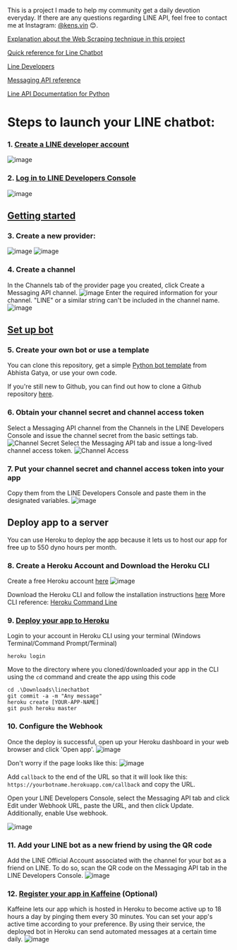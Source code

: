 This is a project I made to help my community get a daily devotion everyday.
If there are any questions regarding LINE API, feel free to contact me at Instagram: [@kens.vin](https://instagram.com/kens.vin) 😊.

[Explanation about the Web Scraping technique in this project](https://medium.com/@kevinma28/daily-devotion-web-scraping-using-python-f6d6431af167)

[Quick reference for Line Chatbot](https://youtube.com/watch?v=TzZM1BtGPtM)

[Line Developers](https://developers.line.biz)

[Messaging API reference](https://developers.line.biz/en/reference/messaging-api)

[Line API Documentation for Python](https://github.com/line/line-bot-sdk-python)

# Steps to launch your LINE chatbot:

### 1. [Create a LINE developer account](https://developers.line.biz/en/docs/line-developers-console/login-account/#register-as-developer)
![image](https://user-images.githubusercontent.com/63847755/154469496-14795cd8-26e1-4fa5-9f20-2fcd74d4440b.png)

### 2. [Log in to LINE Developers Console](https://developers.line.biz/console/)
![image](https://user-images.githubusercontent.com/63847755/154469652-f8485d1c-5467-4914-8b23-7d53c09ee5a1.png)

## [Getting started](https://developers.line.biz/en/docs/messaging-api/getting-started/)
### 3. Create a new provider: 
![image](https://user-images.githubusercontent.com/63847755/154469893-0132ba7a-6ac0-46d3-9c33-26e9f82ffab0.png)
![image](https://user-images.githubusercontent.com/63847755/154470062-d3e5214a-ab32-40c7-a0c0-801efd961260.png)

### 4. Create a channel
In the Channels tab of the provider page you created, click Create a Messaging API channel.
![image](https://user-images.githubusercontent.com/63847755/154470116-83baf40b-9cf2-4c71-8c63-d70e6da6d227.png)
Enter the required information for your channel. "LINE" or a similar string can't be included in the channel name.
![image](https://user-images.githubusercontent.com/63847755/154470493-03a15d8d-b65b-4c25-b885-181193948e3d.png)

## [Set up bot](https://developers.line.biz/en/docs/messaging-api/building-bot/#set-up-bot-on-line-developers-console)
### 5. Create your own bot or use a template
You can clone this repository, get a simple [Python bot template](https://github.com/abhishtagatya/pyline-bot) from Abhista Gatya, or use your own code.

If you're still new to Github, you can find out how to clone a Github repository [here](https://www.howtogeek.com/451360/how-to-clone-a-github-repository/).

### 6. Obtain your channel secret and channel access token
Select a Messaging API channel from the Channels in the LINE Developers Console and issue the channel secret from the basic settings tab.
![Channel Secret](https://user-images.githubusercontent.com/63847755/154473468-619d885b-7f76-4b30-8d59-d5b0b3315424.png)
Select the Messaging API tab and issue a long-lived channel access token.
![Channel Access](https://user-images.githubusercontent.com/63847755/154473486-3a3b6655-e9a3-46fb-8660-97102cd0e9a9.png)

### 7. Put your channel secret and channel access token into your app
Copy them from the LINE Developers Console and paste them in the designated variables.
![image](https://user-images.githubusercontent.com/63847755/154639992-973a2ee2-5881-408c-a874-a9f1f268e89c.png)

## Deploy app to a server
You can use Heroku to deploy the app because it lets us to host our app for free up to 550 dyno hours per month.

### 8. Create a Heroku Account and Download the Heroku CLI
Create a free Heroku account [here](https://signup.heroku.com/)
![image](https://user-images.githubusercontent.com/63847755/154642750-50a4c374-02d2-40cf-b085-9226a298651f.png)

Download the Heroku CLI and follow the installation instructions [here](https://devcenter.heroku.com/articles/heroku-cli)
More CLI reference: [Heroku Command Line](https://devcenter.heroku.com/categories/command-line)

### 9. [Deploy your app to Heroku](https://devcenter.heroku.com/articles/getting-started-with-python?singlepage=true)
Login to your account in Heroku CLI using your terminal (Windows Terminal/Command Prompt/Terminal)
```
heroku login
```
Move to the directory where you cloned/downloaded your app in the CLI using the ```cd``` command and create the app using this code
```
cd .\Downloads\linechatbot
git commit -a -m "Any message"
heroku create [YOUR-APP-NAME]
git push heroku master
```

### 10. Configure the Webhook
Once the deploy is successful, open up your Heroku dashboard in your web browser and click 'Open app'.
![image](https://user-images.githubusercontent.com/63847755/154648974-8cb2030f-fe37-46d6-8296-8f929dec77a3.png)

Don't worry if the page looks like this:
![image](https://user-images.githubusercontent.com/63847755/154650926-31ce2fff-5396-4957-b558-5cc0f446aef3.png)

Add ```callback``` to the end of the URL so that it will look like this: ```https://yourbotname.herokuapp.com/callback``` and copy the URL.

Open your LINE Developers Console, select the Messaging API tab and click Edit under Webhook URL, paste the URL, and then click Update. Additionally, enable Use webhook.

![image](https://user-images.githubusercontent.com/63847755/154474387-5763e035-9457-4ce7-b881-f354df5cdb16.png)

### 11. Add your LINE bot as a new friend by using the QR code
Add the LINE Official Account associated with the channel for your bot as a friend on LINE. To do so, scan the QR code on the Messaging API tab in the LINE Developers Console.
![image](https://user-images.githubusercontent.com/63847755/154650320-2234b961-4beb-4c43-a082-c7413785f979.png)

### 12. [Register your app in Kaffeine](http://kaffeine.herokuapp.com/) (Optional)
Kaffeine lets our app which is hosted in Heroku to become active up to 18 hours a day by pinging them every 30 minutes.
You can set your app's active time according to your preference. By using their service, the deployed bot in Heroku can send automated messages at a certain time daily.
![image](https://user-images.githubusercontent.com/63847755/154643001-1ec5f65c-87e3-4c74-9f11-b725e58edefa.png)
